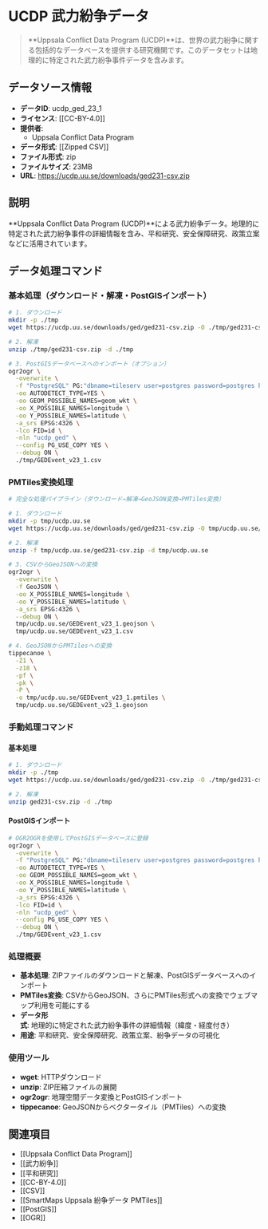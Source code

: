# UCDP 武力紛争データ

> **Uppsala Conflict Data Program (UCDP)**は、世界の武力紛争に関する包括的なデータベースを提供する研究機関です。このデータセットは地理的に特定された武力紛争事件データを含みます。

## データソース情報

- **データID**: ucdp_ged_23_1
- **ライセンス**: [[CC-BY-4.0]]
- **提供者**:
  - Uppsala Conflict Data Program
- **データ形式**: [[Zipped CSV]]
- **ファイル形式**: zip
- **ファイルサイズ**: 23MB
- **URL**: https://ucdp.uu.se/downloads/ged231-csv.zip

## 説明

**Uppsala Conflict Data Program (UCDP)**による武力紛争データ。地理的に特定された武力紛争事件の詳細情報を含み、平和研究、安全保障研究、政策立案などに活用されています。

## データ処理コマンド

### 基本処理（ダウンロード・解凍・PostGISインポート）

```bash
# 1. ダウンロード
mkdir -p ./tmp
wget https://ucdp.uu.se/downloads/ged/ged231-csv.zip -O ./tmp/ged231-csv.zip

# 2. 解凍
unzip ./tmp/ged231-csv.zip -d ./tmp

# 3. PostGISデータベースへのインポート（オプション）
ogr2ogr \
  -overwrite \
  -f "PostgreSQL" PG:"dbname=tileserv user=postgres password=postgres host=localhost port=54321" \
  -oo AUTODETECT_TYPE=YES \
  -oo GEOM_POSSIBLE_NAMES=geom_wkt \
  -oo X_POSSIBLE_NAMES=longitude \
  -oo Y_POSSIBLE_NAMES=latitude \
  -a_srs EPSG:4326 \
  -lco FID=id \
  -nln "ucdp_ged" \
  --config PG_USE_COPY YES \
  --debug ON \
  ./tmp/GEDEvent_v23_1.csv
```

### PMTiles変換処理

```bash
# 完全な処理パイプライン（ダウンロード→解凍→GeoJSON変換→PMTiles変換）

# 1. ダウンロード
mkdir -p tmp/ucdp.uu.se
wget https://ucdp.uu.se/downloads/ged/ged231-csv.zip -O tmp/ucdp.uu.se/ged231-csv.zip

# 2. 解凍
unzip -f tmp/ucdp.uu.se/ged231-csv.zip -d tmp/ucdp.uu.se

# 3. CSVからGeoJSONへの変換
ogr2ogr \
  -overwrite \
  -f GeoJSON \
  -oo X_POSSIBLE_NAMES=longitude \
  -oo Y_POSSIBLE_NAMES=latitude \
  -a_srs EPSG:4326 \
  --debug ON \
  tmp/ucdp.uu.se/GEDEvent_v23_1.geojson \
  tmp/ucdp.uu.se/GEDEvent_v23_1.csv

# 4. GeoJSONからPMTilesへの変換
tippecanoe \
  -Z1 \
  -z18 \
  -pf \
  -pk \
  -P \
  -o tmp/ucdp.uu.se/GEDEvent_v23_1.pmtiles \
  tmp/ucdp.uu.se/GEDEvent_v23_1.geojson
```

### 手動処理コマンド

#### 基本処理

```bash
# 1. ダウンロード
mkdir -p ./tmp
wget https://ucdp.uu.se/downloads/ged/ged231-csv.zip -O ./tmp/ged231-csv.zip

# 2. 解凍
unzip ged231-csv.zip -d ./tmp
```

#### PostGISインポート

```bash
# OGR2OGRを使用してPostGISデータベースに登録
ogr2ogr \
  -overwrite \
  -f "PostgreSQL" PG:"dbname=tileserv user=postgres password=postgres host=localhost port=54321" \
  -oo AUTODETECT_TYPE=YES \
  -oo GEOM_POSSIBLE_NAMES=geom_wkt \
  -oo X_POSSIBLE_NAMES=longitude \
  -oo Y_POSSIBLE_NAMES=latitude \
  -a_srs EPSG:4326 \
  -lco FID=id \
  -nln "ucdp_ged" \
  --config PG_USE_COPY YES \
  --debug ON \
  ./tmp/GEDEvent_v23_1.csv
```

### 処理概要

- **基本処理**: ZIPファイルのダウンロードと解凍、PostGISデータベースへのインポート
- **PMTiles変換**: CSVからGeoJSON、さらにPMTiles形式への変換でウェブマップ利用を可能にする
- **データ形式**: 地理的に特定された武力紛争事件の詳細情報（緯度・経度付き）
- **用途**: 平和研究、安全保障研究、政策立案、紛争データの可視化

### 使用ツール

- **wget**: HTTPダウンロード
- **unzip**: ZIP圧縮ファイルの展開
- **ogr2ogr**: 地理空間データ変換とPostGISインポート
- **tippecanoe**: GeoJSONからベクタータイル（PMTiles）への変換

## 関連項目

- [[Uppsala Conflict Data Program]]
- [[武力紛争]]
- [[平和研究]]
- [[CC-BY-4.0]]
- [[CSV]]
- [[SmartMaps Uppsala 紛争データ PMTiles]]
- [[PostGIS]]
- [[OGR]]
